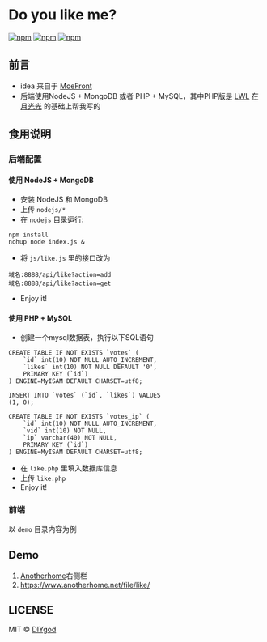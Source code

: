 # Do you like me?

[![npm](https://img.shields.io/npm/v/do-you-like-me.svg?style=flat-square)](https://www.npmjs.com/package/do-you-like-me)
[![npm](https://img.shields.io/npm/l/do-you-like-me.svg?style=flat-square)](https://www.npmjs.com/package/do-you-like-me)
[![npm](https://img.shields.io/npm/dt/do-you-like-me.svg?style=flat-square)](https://www.npmjs.com/package/do-you-like-me)

## 前言

+ idea 来自于 [MoeFront](https://moefront.github.io/)
+ 后端使用NodeJS + MongoDB 或者 PHP + MySQL，其中PHP版是 [LWL](https://blog.lwl12.com/) 在 [月光光](http://www.helloweba.com/view-blog-237.html) 的基础上帮我写的

## 食用说明

### 后端配置

#### 使用 NodeJS + MongoDB

+ 安装 NodeJS 和 MongoDB
+ 上传 `nodejs/*`
+ 在 `nodejs` 目录运行:
```
npm install
nohup node index.js &
```
+ 将 `js/like.js` 里的接口改为
```
域名:8888/api/like?action=add
域名:8888/api/like?action=get
```
+ Enjoy it!

#### 使用 PHP + MySQL

+ 创建一个mysql数据表，执行以下SQL语句
```
CREATE TABLE IF NOT EXISTS `votes` (
    `id` int(10) NOT NULL AUTO_INCREMENT,
    `likes` int(10) NOT NULL DEFAULT '0',
    PRIMARY KEY (`id`)
) ENGINE=MyISAM DEFAULT CHARSET=utf8;

INSERT INTO `votes` (`id`, `likes`) VALUES
(1, 0);

CREATE TABLE IF NOT EXISTS `votes_ip` (
    `id` int(10) NOT NULL AUTO_INCREMENT,
    `vid` int(10) NOT NULL,
    `ip` varchar(40) NOT NULL,
    PRIMARY KEY (`id`)
) ENGINE=MyISAM DEFAULT CHARSET=utf8;
```
+ 在 `like.php` 里填入数据库信息
+ 上传 `like.php`
+ Enjoy it!

### 前端

以 `demo` 目录内容为例

## Demo

1. [Anotherhome](https://www.anotherhome.net)右侧栏
1. https://www.anotherhome.net/file/like/

## LICENSE

MIT © [DIYgod](http://github.com/DIYgod)
